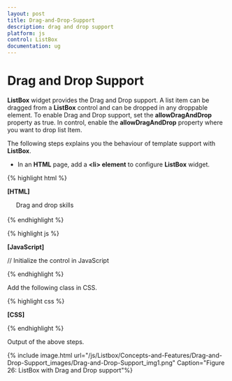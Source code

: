 ```yaml
---
layout: post
title: Drag-and-Drop-Support
description: drag and drop support
platform: js
control: ListBox
documentation: ug
---
```


# Drag and Drop Support

**ListBox** widget provides the Drag and Drop support. A list item can be dragged from a **ListBox** control and can be dropped in any droppable element. To enable Drag and Drop support, set the **allowDragAndDrop** property as true. In control, enable the **allowDragAndDrop** property where you want to drop list Item.

The following steps explains you the behaviour of template support with **ListBox**.

* In an **HTML** page, add a **&lt;li&gt; element** to configure **ListBox** widget.

{% highlight html %}

**[HTML]**
   
<div class="control">
    <div class="ctrllabel">Drag and drop skills</div>
    <div class="control1" style="float: left;">
        <ul id="listboxSample">
        </ul>
    </div>
    <div class="control2">
        <ul id="dragsample">
        </ul>
    </div>
</div>

{% endhighlight %}

{% highlight js %}

**[JavaScript]**
  
// Initialize the control in JavaScript
<script type="text/javascript">
    $(function () {
        var skillset = [
    { skill: "ASP.NET" }, { skill: "ActionScript" }, { skill: "Basic" },
    { skill: "C++" }, { skill: "C#" }, { skill: "dBase" }, { skill: "Delphi" },
    { skill: "ESPOL" }, { skill: "F#" }, { skill: "FoxPro" }, { skill: "Java" },
    { skill: "J#" }, { skill: "Lisp" }, { skill: "Logo" }, { skill: "PHP" }
        ];
        $("#listboxSample").ejListBox({
            width: "240", dataSource: skillset,
            fields: { text: "skill" }, allowDragAndDrop: true
        });
        $("#dragsample").ejListBox({ allowDragAndDrop: true });
    });
</script>

{% endhighlight %}


Add the following class in CSS. 


{% highlight css %}

**[CSS]**
  
<style type="text/css" class="cssStyles">
    .control {
        margin-left: 20px;
    }

    .ctrllabel {
        padding-bottom: 3px;
    }

    .control2 {
        padding-left: 350px;
    }
</style>



{% endhighlight %}



Output of the above steps.

{% include image.html url="/js/Listbox/Concepts-and-Features/Drag-and-Drop-Support_images/Drag-and-Drop-Support_img1.png" Caption="Figure 26: ListBox with Drag and Drop support"%}

